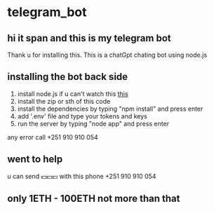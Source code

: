 # telegram_bot


## hi it span and this is my telegram bot

Thank u for installing this. This is a chatGpt chating bot using node.js

## installing the bot back side

1. install node.js if u can't watch this <a href='https://www.youtube.com/watch?v=JINE4D0Syqw'>this</a>
2. install the zip or sth of this code
3. install the dependencies by typing "npm install" and press enter
4. add '.env' file and type your tokens and keys
5. run the server by typing "node app" and press enter
  
any error call +251 910 910 054
  
## went to help
  
u can send 💵💵💵 with this phone  +251 910 910 054 

## only 1ETH - 100ETH not more than that
